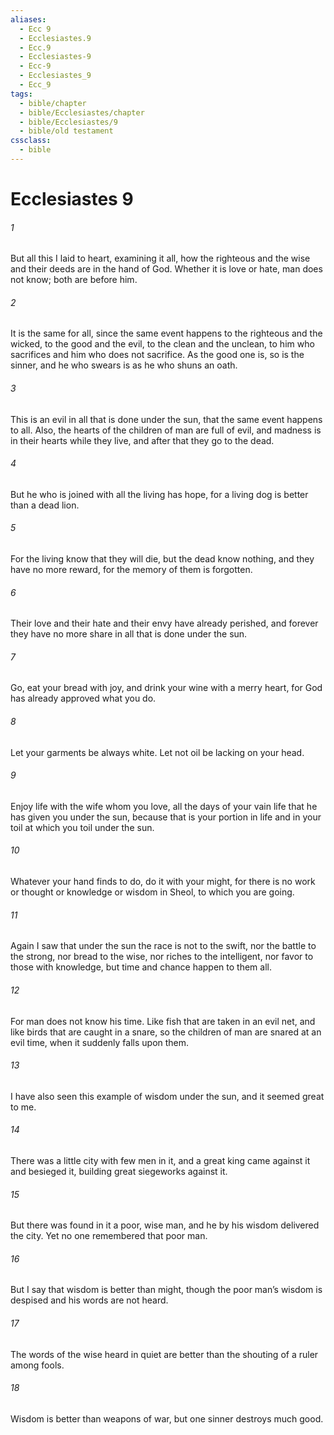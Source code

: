 ```yaml
---
aliases:
  - Ecc 9
  - Ecclesiastes.9
  - Ecc.9
  - Ecclesiastes-9
  - Ecc-9
  - Ecclesiastes_9
  - Ecc_9
tags:
  - bible/chapter
  - bible/Ecclesiastes/chapter
  - bible/Ecclesiastes/9
  - bible/old testament
cssclass:
  - bible
---
```


# Ecclesiastes 9

###### 1
But all this I laid to heart, examining it all, how the righteous and the wise and their deeds are in the hand of God. Whether it is love or hate, man does not know; both are before him.
###### 2
It is the same for all, since the same event happens to the righteous and the wicked, to the good and the evil, to the clean and the unclean, to him who sacrifices and him who does not sacrifice. As the good one is, so is the sinner, and he who swears is as he who shuns an oath.
###### 3
This is an evil in all that is done under the sun, that the same event happens to all. Also, the hearts of the children of man are full of evil, and madness is in their hearts while they live, and after that they go to the dead.
###### 4
But he who is joined with all the living has hope, for a living dog is better than a dead lion.
###### 5
For the living know that they will die, but the dead know nothing, and they have no more reward, for the memory of them is forgotten.
###### 6
Their love and their hate and their envy have already perished, and forever they have no more share in all that is done under the sun.
###### 7
Go, eat your bread with joy, and drink your wine with a merry heart, for God has already approved what you do.
###### 8
Let your garments be always white. Let not oil be lacking on your head.
###### 9
Enjoy life with the wife whom you love, all the days of your vain life that he has given you under the sun, because that is your portion in life and in your toil at which you toil under the sun.
###### 10
Whatever your hand finds to do, do it with your might,  for there is no work or thought or knowledge or wisdom in Sheol, to which you are going.
###### 11
Again I saw that under the sun the race is not to the swift, nor the battle to the strong, nor bread to the wise, nor riches to the intelligent, nor favor to those with knowledge, but time and chance happen to them all.
###### 12
For man does not know his time. Like fish that are taken in an evil net, and like birds that are caught in a snare, so the children of man are snared at an evil time, when it suddenly falls upon them.
###### 13
I have also seen this example of wisdom under the sun, and it seemed great to me.
###### 14
There was a little city with few men in it, and a great king came against it and besieged it, building great siegeworks against it.
###### 15
But there was found in it a poor, wise man, and he by his wisdom delivered the city. Yet no one remembered that poor man.
###### 16
But I say that wisdom is better than might, though the poor man’s wisdom is despised and his words are not heard.
###### 17
The words of the wise heard in quiet are better than the shouting of a ruler among fools.
###### 18
Wisdom is better than weapons of war, but one sinner destroys much good.


